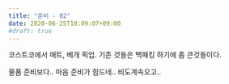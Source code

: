 ```yaml
---
title: "준비 - 02"
date: 2020-06-25T18:09:07+09:00
#draft: true
---
```

코스트코에서 매트, 베개 픽업.
기존 것들은 백패킹 하기에 좀 큰것들이다.

물품 준비보다.. 마음 준비가 힘드네.. 비도계속오고..
